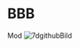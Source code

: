 # BBB
Mod
![7dgithubBild](https://github.com/user-attachments/assets/0da78684-8ddc-48ce-8d2e-d7185bcb2726)

